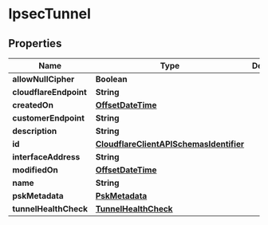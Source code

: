 # IpsecTunnel

## Properties
Name | Type | Description | Notes
------------ | ------------- | ------------- | -------------
**allowNullCipher** | **Boolean** |  |  [optional]
**cloudflareEndpoint** | **String** |  | 
**createdOn** | [**OffsetDateTime**](OffsetDateTime.md) |  |  [optional]
**customerEndpoint** | **String** |  |  [optional]
**description** | **String** |  |  [optional]
**id** | [**CloudflareClientAPISchemasIdentifier**](CloudflareClientAPISchemasIdentifier.md) |  |  [optional]
**interfaceAddress** | **String** |  | 
**modifiedOn** | [**OffsetDateTime**](OffsetDateTime.md) |  |  [optional]
**name** | **String** |  | 
**pskMetadata** | [**PskMetadata**](PskMetadata.md) |  |  [optional]
**tunnelHealthCheck** | [**TunnelHealthCheck**](TunnelHealthCheck.md) |  |  [optional]
